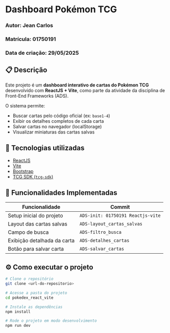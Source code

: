 # Dashboard Pokémon TCG

### Autor: Jean Carlos  
### Matrícula: 01750191  
### Data de criação: 29/05/2025  

## 📋 Descrição

Este projeto é um **dashboard interativo de cartas do Pokémon TCG** desenvolvido com **ReactJS + Vite**, como parte da atividade da disciplina de Front-End Frameworks (ADS).

O sistema permite:

- Buscar cartas pelo código oficial (ex: `base1-4`)
- Exibir os detalhes completos de cada carta
- Salvar cartas no navegador (localStorage)
- Visualizar miniaturas das cartas salvas

## 🚀 Tecnologias utilizadas

- [ReactJS](https://reactjs.org/)
- [Vite](https://vitejs.dev/)
- [Bootstrap](https://getbootstrap.com/)
- [TCG SDK (`tcg-sdk`)](https://www.npmjs.com/package/tcg-sdk)

## 🧩 Funcionalidades Implementadas

| Funcionalidade                | Commit                                   |
|------------------------------|------------------------------------------|
| Setup inicial do projeto     | `ADS-init: 01750191 Reactjs-vite`        |
| Layout das cartas salvas     | `ADS-layout_cartas_salvas`               |
| Campo de busca               | `ADS-filtro_busca`                       |
| Exibição detalhada da carta  | `ADS-detalhes_cartas`                    |
| Botão para salvar carta      | `ADS-salvar_cartas`                      |

## ⚙️ Como executar o projeto

```bash
# Clone o repositório
git clone <url-do-repositorio>

# Acesse a pasta do projeto
cd pokedex_react_vite

# Instale as dependências
npm install

# Rode o projeto em modo desenvolvimento
npm run dev
